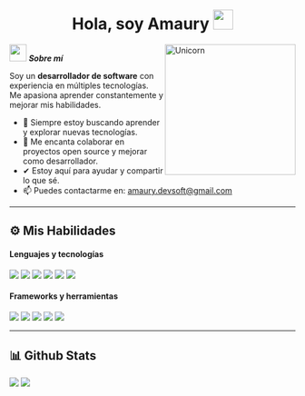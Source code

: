 <h1 align="center"><b>Hola, soy Amaury</b> 
  <img src="https://media.giphy.com/media/ObNTw8Uzwy6KQ/giphy.gif" width="35">
</h1>

<!-- GIF alineado a la derecha con tamaño 300px como el ejemplo -->
<img align="right" width="230px" alt="Unicorn" src="https://media4.giphy.com/media/v1.Y2lkPTc5MGI3NjExMWdkajZid2lrM2hkODVyZnd3dHNkeTk5ZW4zdXg1cDNkeDRnN2p6bSZlcD12MV9pbnRlcm5hbF9naWZfYnlfaWQmY3Q9Zw/JIX9t2j0ZTN9S/giphy.gif" />

<img src="https://media.giphy.com/media/ObNTw8Uzwy6KQ/giphy.gif" width="30px">&nbsp;***Sobre mí***

Soy un **desarrollador de software** con experiencia en múltiples tecnologías.  
Me apasiona aprender constantemente y mejorar mis habilidades.

- 🌱 Siempre estoy buscando aprender y explorar nuevas tecnologías.
- 👯 Me encanta colaborar en proyectos open source y mejorar como desarrollador.
- ✔ Estoy aquí para ayudar y compartir lo que sé.
- 📫 Puedes contactarme en: <a href="mailto:amaury.devsoft@gmail.com">amaury.devsoft@gmail.com</a>

---

## ⚙️ Mis Habilidades

<h4>Lenguajes y tecnologías</h4>

<span> 
  <img src="https://img.shields.io/badge/HTML5-E34F26?style=for-the-badge&logo=html5&logoColor=white">
  <img src="https://img.shields.io/badge/CSS3-1572B6?style=for-the-badge&logo=css3&logoColor=white">
  <img src="https://img.shields.io/badge/JavaScript-F7DF1E?style=for-the-badge&logo=javascript&logoColor=black">
  <img src="https://img.shields.io/badge/Python-3670A0?style=for-the-badge&logo=python&logoColor=ffdd54">
  <img src="https://img.shields.io/badge/PHP-777BB4?style=for-the-badge&logo=php&logoColor=white">
  <img src="https://img.shields.io/badge/TypeScript-007ACC?style=for-the-badge&logo=typescript&logoColor=white">
</span>

<h4>Frameworks y herramientas</h4>

<span>
  <img src="https://img.shields.io/badge/React-20232A?style=for-the-badge&logo=react&logoColor=61DAFB">
  <img src="https://img.shields.io/badge/Bootstrap-563D7C?style=for-the-badge&logo=bootstrap&logoColor=white">
  <img src="https://img.shields.io/badge/Next.js-000000?style=for-the-badge&logo=next.js&logoColor=white">
  <img src="https://img.shields.io/badge/Vue.js-35495E?style=for-the-badge&logo=vue.js&logoColor=4FC08D">
  <img src="https://img.shields.io/badge/Git-F05032?style=for-the-badge&logo=git&logoColor=white">
</span>

---

## 📊 Github Stats

[![](https://github-readme-stats.vercel.app/api?username=codebyamaury&show_icons=true&theme=tokyonight&hide_border=true&locale=es)](https://github.com/codebyamaury)
[![](https://github-readme-streak-stats.herokuapp.com/?user=codebyamaury&theme=material-palenight)](https://github.com/codebyamaury)
